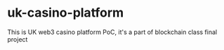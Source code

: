 # uk-casino-platform
This is UK web3 casino platform PoC, it's a part of blockchain class final project
